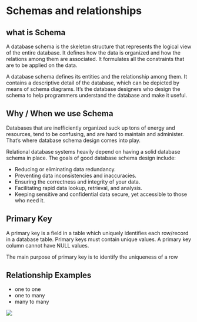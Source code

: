 # Schemas and relationships

## what is Schema

A database schema is the skeleton structure that represents the logical view of the entire database. It defines how the data is organized and how the relations among them are associated. It formulates all the constraints that are to be applied on the data.

A database schema defines its entities and the relationship among them. It contains a descriptive detail of the database, which can be depicted by means of schema diagrams. It’s the database designers who design the schema to help programmers understand the database and make it useful.

## Why / When we use Schema

Databases that are inefficiently organized suck up tons of energy and resources, tend to be confusing, and are hard to maintain and administer. That’s where database schema design comes into play.

Relational database systems heavily depend on having a solid database schema in place. The goals of good database schema design include:

- Reducing or eliminating data redundancy.
- Preventing data inconsistencies and inaccuracies.
- Ensuring the correctness and integrity of your data.
- Facilitating rapid data lookup, retrieval, and analysis.
- Keeping sensitive and confidential data secure, yet accessible to those who need it.


## Primary Key

A primary key is a field in a table which uniquely identifies each row/record in a database table. Primary keys must contain unique values. A primary key column cannot have NULL values.

The main purpose of primary key is to identify the uniqueness of a row

## Relationship Examples

- one to one
- one to many 
- many to many

![](https://i.imgur.com/aTVONYj.png)
